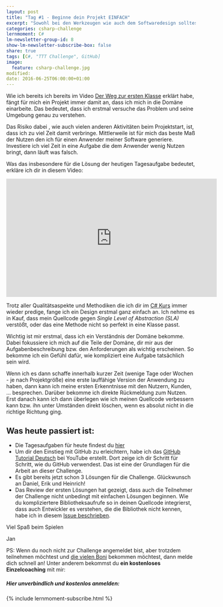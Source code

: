 ```yaml
---
layout: post
title: "Tag #1 - Beginne dein Projekt EINFACH"
excerpt: "Sowohl bei den Werkzeugen wie auch dem Softwaredesign solltest du einfach anfangen."
categories: csharp-challenge
lernmoment: C#
lm-newsletter-group-id: 8
show-lm-newsletter-subscribe-box: false
share: true
tags: [C#, "TTT Challenge", GitHub]
image:
  feature: csharp-challenge.jpg
modified:
date: 2016-06-25T06:00:00+01:00
---
```


Wie ich bereits ich bereits im Video [Der Weg zur ersten Klasse](https://youtu.be/JClVrFlc4k4) erklärt habe, fängt für mich ein Projekt immer damit an, dass ich mich in die Domäne einarbeite. Das bedeutet, dass ich erstmal versuche das Problem und seine Umgebung genau zu verstehen.

Das Risiko dabei , wie auch vielen anderen Aktivitäten beim Projektstart, ist, dass ich zu viel Zeit damit verbringe. Mittlerweile ist für mich das beste Maß der Nutzen den ich für einen Anwender meiner Software generiere. Investiere ich viel Zeit in eine Aufgabe die dem Anwender wenig Nutzen bringt, dann läuft was falsch.

Was das insbesondere für die Lösung der heutigen Tagesaufgabe bedeutet, erkläre ich dir in diesem Video:

<iframe width="560" height="315" src="https://www.youtube-nocookie.com/embed/dICsFIQnUgo" frameborder="0" allow="encrypted-media" allowfullscreen></iframe>

Trotz aller Qualitätsaspekte und Methodiken die ich dir im [C# Kurs](/einstieg-csharp/) immer wieder predige, fange ich ein Design erstmal ganz einfach an. Ich nehme es in Kauf, dass mein Quellcode gegen *Single Level of Abstraction (SLA)* verstößt, oder das eine Methode nicht so perfekt in eine Klasse passt.

Wichtig ist mir erstmal, dass ich ein Verständnis der Domäne bekomme. Dabei fokussiere ich mich auf die Teile der Domäne, dir mir aus der Aufgabenbeschreibung bzw. den Anforderungen als wichtig erscheinen. So bekomme ich ein Gefühl dafür, wie kompliziert eine Aufgabe tatsächlich sein wird.

Wenn ich es dann schaffe innerhalb kurzer Zeit (wenige Tage oder Wochen - je nach Projektgröße) eine erste lauffähige Version der Anwendung zu haben, dann kann ich meine ersten Erkenntnisse mit den Nutzern, Kunden, ... besprechen. Darüber bekomme ich direkte Rückmeldung zum Nutzen. Erst danach kann ich dann überlegen wie ich meinen Quellcode verbessern kann bzw. ihn unter Umständen direkt löschen, wenn es absolut nicht in die richtige Richtung ging.

## Was heute passiert ist:

 - Die Tagesaufgaben für heute findest du [hier](https://github.com/LernMoment/ttt-challenge/issues/3)
 - Um dir den Einstieg mit GitHub zu erleichtern, habe ich das [GitHub Tutorial Deutsch](https://www.youtube.com/playlist?list=PLP2TrPpx5VNlLOYo5pook-0_0Uy0YLdHW) bei YouTube erstellt. Dort zeige ich dir Schritt für Schritt, wie du GitHub verwendest. Das ist eine der Grundlagen für die Arbeit an dieser Challenge.
 - Es gibt bereits jetzt schon 3 Lösungen für die Challenge. Glückwunsch an Daniel, Erik und Heinrich!
 - Das Review der ersten Lösungen hat gezeigt, dass auch die Teilnehmer der Challenge nicht unbedingt mit einfachen Lösungen beginnen. Wie du kompliziertere Bibliotheksaufrufe so in deinen Quellcode integrierst, dass auch Entwickler es verstehen, die die Bibliothek nicht kennen, habe ich in diesem [Issue beschrieben](https://github.com/supermew10/TicTacToe/issues/3).


Viel Spaß beim Spielen

Jan


PS: Wenn du noch nicht zur Challenge angemeldet bist, aber trotzdem teilnehmen möchtest und [die vielen Boni](/csharp-challenge/deine-vorteile-bei-anmeldung/) bekommen möchtest, dann melde dich schnell an! Unter anderem bekommst du **ein kostenloses Einzelcoaching** mit mir:

<div class="subscribe-notice">
  <h5>Hier unverbindlich und kostenlos anmelden:</h5>
    {% include lernmoment-subscribe.html %}
</div>

